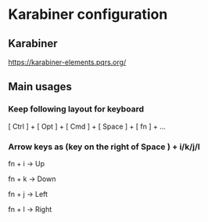 # Karabiner configuration

## Karabiner

https://karabiner-elements.pqrs.org/

## Main usages

### Keep following layout for keyboard

[ Ctrl ] + [ Opt ] + [ Cmd ] + [     Space     ] + [ fn ] + ...

### Arrow keys as (key on the right of Space ) + i/k/j/l 

fn + i -> Up

fn + k -> Down

fn + j -> Left

fn + l -> Right